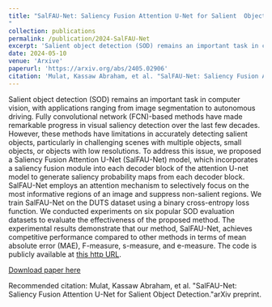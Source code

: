 ```yaml
---
title: "SalFAU-Net: Saliency Fusion Attention U-Net for Salient  Object Detection
"
collection: publications
permalink: /publication/2024-SalFAU-Net
excerpt: 'Salient object detection (SOD) remains an important task in computer vision, with applications ranging from image segmentation to autonomous driving. Fully convolutional network (FCN)-based methods have made remarkable progress in visual saliency detection over the last few decades. However, these methods have limitations in accurately detecting salient objects, particularly in challenging scenes with multiple objects, small objects, or objects with low resolutions. To address this issue, we proposed a Saliency Fusion Attention U-Net (SalFAU-Net) model, which incorporates a saliency fusion module into each decoder block of the attention U-net model to generate saliency probability maps from each decoder block. SalFAU-Net employs an attention mechanism to selectively focus on the most informative regions of an image and suppress non-salient regions. We train SalFAU-Net on the DUTS dataset using a binary cross-entropy loss function. We conducted experiments on six popular SOD evaluation datasets to evaluate the effectiveness of the proposed method. The experimental results demonstrate that our method, SalFAU-Net, achieves competitive performance compared to other methods in terms of mean absolute error (MAE), F-measure, s-measure, and e-measure.'
date: 2024-05-10
venue: 'Arxive'
paperurl: 'https://arxiv.org/abs/2405.02906'
citation: 'Mulat, Kassaw Abraham, et al. "SalFAU-Net: Saliency Fusion Attention U-Net for Salient Object Detection." arXiv preprint arXiv:2405.02906 (2024).'
---
```

Salient object detection (SOD) remains an important task in computer vision, with applications ranging from image segmentation to autonomous driving. Fully convolutional network (FCN)-based methods have made remarkable progress in visual saliency detection over the last few decades. However, these methods have limitations in accurately detecting salient objects, particularly in challenging scenes with multiple objects, small objects, or objects with low resolutions. To address this issue, we proposed a Saliency Fusion Attention U-Net (SalFAU-Net) model, which incorporates a saliency fusion module into each decoder block of the attention U-net model to generate saliency probability maps from each decoder block. SalFAU-Net employs an attention mechanism to selectively focus on the most informative regions of an image and suppress non-salient regions. We train SalFAU-Net on the DUTS dataset using a binary cross-entropy loss function. We conducted experiments on six popular SOD evaluation datasets to evaluate the effectiveness of the proposed method. The experimental results demonstrate that our method, SalFAU-Net, achieves competitive performance compared to other methods in terms of mean absolute error (MAE), F-measure, s-measure, and e-measure. The code is publicly available at [this http URL](https://github.com/AbrahamMulat).

[Download paper here](https://arxiv.org/abs/2405.02906)

Recommended citation: Mulat, Kassaw Abraham, et al. "SalFAU-Net: Saliency Fusion Attention U-Net for Salient Object Detection."arXiv preprint.

